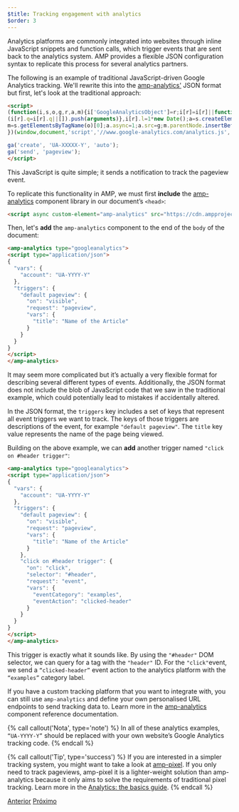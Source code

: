 ```yaml
---
$title: Tracking engagement with analytics
$order: 3
---
```


Analytics platforms are commonly integrated into websites through inline JavaScript snippets and function calls, which trigger events that are sent back to the analytics system. AMP provides a flexible JSON configuration syntax to replicate this process for several analytics partners.

The following is an example of traditional JavaScript-driven Google Analytics tracking. We'll rewrite this into the [amp-analytics'](/docs/reference/components/amp-analytics.html) JSON format but first, let's look at the traditional approach:

```html
<script>
(function(i,s,o,g,r,a,m){i['GoogleAnalyticsObject']=r;i[r]=i[r]||function(){
(i[r].q=i[r].q||[]).push(arguments)},i[r].l=1*new Date();a=s.createElement(o),
m=s.getElementsByTagName(o)[0];a.async=1;a.src=g;m.parentNode.insertBefore(a,m)
})(window,document,'script','//www.google-analytics.com/analytics.js','ga');

ga('create', 'UA-XXXXX-Y', 'auto');
ga('send', 'pageview');
</script>
```

This JavaScript is quite simple; it sends a notification to track the pageview event.

To replicate this functionality in AMP, we must first **include** the [amp-analytics](/docs/reference/components/amp-analytics.html) component library in our document’s `<head>`:

```html
<script async custom-element="amp-analytics" src="https://cdn.ampproject.org/v0/amp-analytics-0.1.js"></script>
```

Then, let's **add** the `amp-analytics` component to the end of the `body` of the document:

```html
<amp-analytics type="googleanalytics">
<script type="application/json">
{
  "vars": {
    "account": "UA-YYYY-Y"
  },
  "triggers": {
    "default pageview": {
      "on": "visible",
      "request": "pageview",
      "vars": {
        "title": "Name of the Article"
      }
    }
  }
}
</script>
</amp-analytics>
```

It may seem more complicated but it’s actually a very flexible format for describing several different types of events. Additionally, the JSON format does not include the blob of JavaScript code that we saw in the traditional example, which could potentially lead to mistakes if accidentally altered.

In the JSON format, the `triggers` key includes a set of keys that represent all event triggers we want to track. The keys of those triggers are descriptions of the event, for example `"default pageview"`. The `title` key value represents the name of the page being viewed.

Building on the above example, we can **add** another trigger named `"click on #header trigger"`:

```html
<amp-analytics type="googleanalytics">
<script type="application/json">
{
  "vars": {
    "account": "UA-YYYY-Y"
  },
  "triggers": {
    "default pageview": {
      "on": "visible",
      "request": "pageview",
      "vars": {
        "title": "Name of the Article"
      }
    },
    "click on #header trigger": {
      "on": "click",
      "selector": "#header",
      "request": "event",
      "vars": {
        "eventCategory": "examples",
        "eventAction": "clicked-header"
      }
    }
  }
}
</script>
</amp-analytics>
```

This trigger is exactly what it sounds like.  By using the `"#header"` DOM selector, we can query for a tag with the `"header"` ID. For the `"click"`event, we send a `“clicked-header”` event action to the analytics platform with the `“examples”` category label.

If you have a custom tracking platform that you want to integrate with, you can still use `amp-analytics` and define your own personalised URL endpoints to send tracking data to. Learn more in the [amp-analytics](/docs/reference/components/amp-analytics.html) component reference documentation.

{% call callout('Nota', type='note') %}
In all of these analytics examples, `“UA-YYYY-Y”` should be replaced with your own website’s Google Analytics tracking code.
{% endcall %}

{% call callout('Tip', type='success') %}
If you are interested in a simpler tracking system, you might want to take a look at [amp-pixel](/docs/reference/components/amp-pixel.html). If you only need to track pageviews, amp-pixel it is a lighter-weight solution than amp-analytics because it only aims to solve the requirements of traditional pixel tracking. Learn more in the [Analytics: the basics guide](/docs/guides/analytics/analytics_basics.html).
{% endcall %}

<div class="prev-next-buttons">
  <a class="button prev-button" href="/es/docs/tutorials/add_advanced/adding_carousels.html"><span class="arrow-prev">Anterior</span></a>
  <a class="button next-button" href="/es/docs/tutorials/add_advanced/navigating.html"><span class="arrow-next">Próximo</span></a>
</div>
